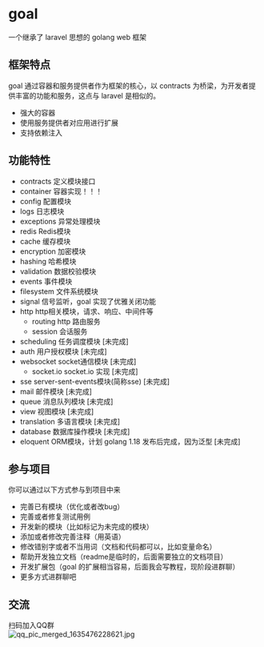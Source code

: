 # goal

一个继承了 laravel 思想的 golang web 框架

## 框架特点
goal 通过容器和服务提供者作为框架的核心，以 contracts 为桥梁，为开发者提供丰富的功能和服务，这点与 laravel 是相似的。
* 强大的容器
* 使用服务提供者对应用进行扩展
* 支持依赖注入

## 功能特性

* contracts 定义模块接口
* container 容器实现！！！
* config 配置模块
* logs 日志模块
* exceptions 异常处理模块
* redis Redis模块
* cache 缓存模块
* encryption 加密模块
* hashing 哈希模块
* validation 数据校验模块
* events 事件模块
* filesystem 文件系统模块
* signal 信号监听，goal 实现了优雅关闭功能
* http http相关模块，请求、响应、中间件等
  * routing http 路由服务
  * session 会话服务
* scheduling 任务调度模块 [未完成]
* auth 用户授权模块 [未完成]
* websocket socket通信模块 [未完成]
  * socket.io socket.io 实现 [未完成]
* sse server-sent-events模块(简称sse) [未完成]
* mail 邮件模块 [未完成]
* queue 消息队列模块 [未完成]
* view 视图模块 [未完成]
* translation 多语言模块 [未完成]
* database 数据库操作模块 [未完成]
* eloquent ORM模块，计划 golang 1.18 发布后完成，因为泛型 [未完成]

## 参与项目

你可以通过以下方式参与到项目中来

* 完善已有模块（优化或者改bug）
* 完善或者修复测试用例
* 开发新的模块（比如标记为未完成的模块）
* 添加或者修改完善注释（用英语）
* 修改错别字或者不当用词（文档和代码都可以，比如变量命名）
* 帮助开发独立文档（readme是临时的，后面需要独立的文档项目）
* 开发扩展包（goal 的扩展相当容易，后面我会写教程，现阶段进群聊）
* 更多方式进群聊吧

## 交流

扫码加入QQ群  
![qq_pic_merged_1635476228621.jpg](https://i.loli.net/2021/10/29/dpLvehizJCX7EUN.jpg)
